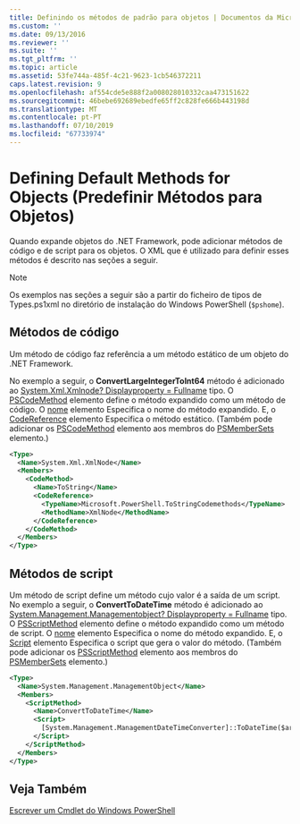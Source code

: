 ```yaml
---
title: Definindo os métodos de padrão para objetos | Documentos da Microsoft
ms.custom: ''
ms.date: 09/13/2016
ms.reviewer: ''
ms.suite: ''
ms.tgt_pltfrm: ''
ms.topic: article
ms.assetid: 53fe744a-485f-4c21-9623-1cb546372211
caps.latest.revision: 9
ms.openlocfilehash: af554cde5e888f2a008028010332caa473151622
ms.sourcegitcommit: 46bebe692689ebedfe65ff2c828fe666b443198d
ms.translationtype: MT
ms.contentlocale: pt-PT
ms.lasthandoff: 07/10/2019
ms.locfileid: "67733974"
---
```

# <a name="defining-default-methods-for-objects"></a>Defining Default Methods for Objects (Predefinir Métodos para Objetos)

Quando expande objetos do .NET Framework, pode adicionar métodos de código e de script para os objetos. O XML que é utilizado para definir esses métodos é descrito nas seções a seguir.

> [!NOTE]
> Os exemplos nas seções a seguir são a partir do ficheiro de tipos de Types.ps1xml no diretório de instalação do Windows PowerShell (`$pshome`).

## <a name="code-methods"></a>Métodos de código

Um método de código faz referência a um método estático de um objeto do .NET Framework.

No exemplo a seguir, o **ConvertLargeIntegerToInt64** método é adicionado ao [System.Xml.Xmlnode? Displayproperty = Fullname](/dotnet/api/System.Xml.XmlNode) tipo. O [PSCodeMethod](/dotnet/api/system.management.automation.pscodemethod) elemento define o método expandido como um método de código. O [nome](/dotnet/api/system.management.automation.psmemberinfo.name?view=pscore-6.2.0#System_Management_Automation_PSMemberInfo_Name) elemento Especifica o nome do método expandido. E, o [CodeReference](/dotnet/api/system.management.automation.pscodemethod.codereference?view=pscore-6.2.0#System_Management_Automation_PSCodeMethod_CodeReference) elemento Especifica o método estático. (Também pode adicionar os [PSCodeMethod](/dotnet/api/system.management.automation.pscodemethod) elemento aos membros do [PSMemberSets](/dotnet/api/system.management.automation.psmemberset?view=pscore-6.2.0) elemento.)

```xml
<Type>
  <Name>System.Xml.XmlNode</Name>
  <Members>
    <CodeMethod>
      <Name>ToString</Name>
      <CodeReference>
        <TypeName>Microsoft.PowerShell.ToStringCodemethods</TypeName>
        <MethodName>XmlNode</MethodName>
      </CodeReference>
    </CodeMethod>
  </Members>
</Type>
```

## <a name="script-methods"></a>Métodos de script

Um método de script define um método cujo valor é a saída de um script. No exemplo a seguir, o **ConvertToDateTime** método é adicionado ao [System.Management.Managementobject? Displayproperty = Fullname](/dotnet/api/System.Management.ManagementObject) tipo. O [PSScriptMethod](/dotnet/api/system.management.automation.psscriptmethod?view=pscore-6.2.0) elemento define o método expandido como um método de script. O [nome](/dotnet/api/system.management.automation.psmemberinfo.name?view=pscore-6.2.0#System_Management_Automation_PSMemberInfo_Name) elemento Especifica o nome do método expandido. E, o [Script](/dotnet/api/system.management.automation.psscriptmethod.script?view=pscore-6.2.0#System_Management_Automation_PSScriptMethod_Script) elemento Especifica o script que gera o valor do método. (Também pode adicionar os [PSScriptMethod](/dotnet/api/system.management.automation.psscriptmethod?view=pscore-6.2.0) elemento aos membros do [PSMemberSets](/dotnet/api/system.management.automation.psmemberset?view=pscore-6.2.0) elemento.)

```xml
<Type>
  <Name>System.Management.ManagementObject</Name>
  <Members>
    <ScriptMethod>
      <Name>ConvertToDateTime</Name>
      <Script>
        [System.Management.ManagementDateTimeConverter]::ToDateTime($args[0])
      </Script>
    </ScriptMethod>
  </Members>
</Type>
```

## <a name="see-also"></a>Veja Também

[Escrever um Cmdlet do Windows PowerShell](./writing-a-windows-powershell-cmdlet.md)
